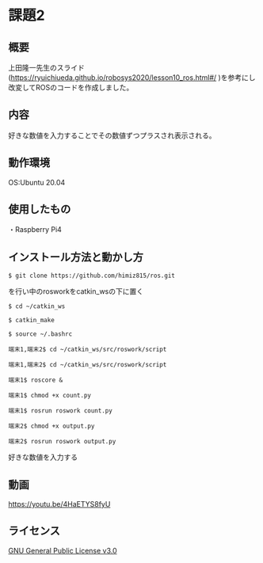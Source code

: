 # 課題2

## 概要
上田隆一先生のスライド(https://ryuichiueda.github.io/robosys2020/lesson10_ros.html#/ )を参考にし改変してROSのコードを作成しました。

## 内容
好きな数値を入力することでその数値ずつプラスされ表示される。

## 動作環境 
OS:Ubuntu 20.04

## 使用したもの
・Raspberry Pi4   


## インストール方法と動かし方 
``` 
$ git clone https://github.com/himiz815/ros.git
```
を行い中のrosworkをcatkin_wsの下に置く
``` 
$ cd ~/catkin_ws
```
``` 
$ catkin_make
```
``` 
$ source ~/.bashrc
```
``` 
端末1,端末2$ cd ~/catkin_ws/src/roswork/script 
```
``` 
端末1,端末2$ cd ~/catkin_ws/src/roswork/script 
```
``` 
端末1$ roscore &
```
``` 
端末1$ chmod +x count.py
```
``` 
端末1$ rosrun roswork count.py
```
``` 
端末2$ chmod +x output.py
```
``` 
端末2$ rosrun roswork output.py
```
好きな数値を入力する

## 動画
https://youtu.be/4HaETYS8fyU

## ライセンス
[GNU General Public License v3.0](https://github.com/kiyoshirou-kawanabe/Robosys_Devicedriver/blob/main/COPYING)
